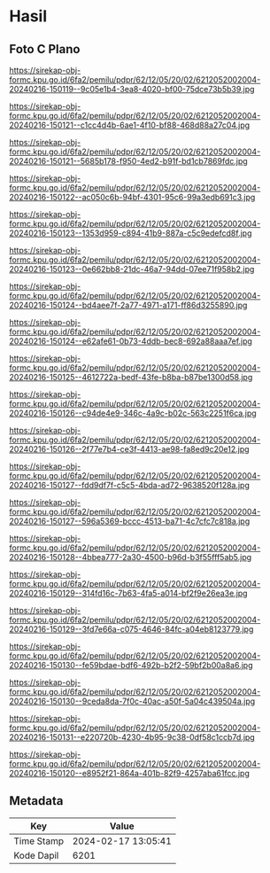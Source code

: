 # Hasil

## Foto C Plano

https://sirekap-obj-formc.kpu.go.id/6fa2/pemilu/pdpr/62/12/05/20/02/6212052002004-20240216-150119--9c05e1b4-3ea8-4020-bf00-75dce73b5b39.jpg

https://sirekap-obj-formc.kpu.go.id/6fa2/pemilu/pdpr/62/12/05/20/02/6212052002004-20240216-150121--c1cc4d4b-6ae1-4f10-bf88-468d88a27c04.jpg

https://sirekap-obj-formc.kpu.go.id/6fa2/pemilu/pdpr/62/12/05/20/02/6212052002004-20240216-150121--5685b178-f950-4ed2-b91f-bd1cb7869fdc.jpg

https://sirekap-obj-formc.kpu.go.id/6fa2/pemilu/pdpr/62/12/05/20/02/6212052002004-20240216-150122--ac050c6b-94bf-4301-95c6-99a3edb691c3.jpg

https://sirekap-obj-formc.kpu.go.id/6fa2/pemilu/pdpr/62/12/05/20/02/6212052002004-20240216-150123--1353d959-c894-41b9-887a-c5c9edefcd8f.jpg

https://sirekap-obj-formc.kpu.go.id/6fa2/pemilu/pdpr/62/12/05/20/02/6212052002004-20240216-150123--0e662bb8-21dc-46a7-94dd-07ee71f958b2.jpg

https://sirekap-obj-formc.kpu.go.id/6fa2/pemilu/pdpr/62/12/05/20/02/6212052002004-20240216-150124--bd4aee7f-2a77-4971-a171-ff86d3255890.jpg

https://sirekap-obj-formc.kpu.go.id/6fa2/pemilu/pdpr/62/12/05/20/02/6212052002004-20240216-150124--e62afe61-0b73-4ddb-bec8-692a88aaa7ef.jpg

https://sirekap-obj-formc.kpu.go.id/6fa2/pemilu/pdpr/62/12/05/20/02/6212052002004-20240216-150125--4612722a-bedf-43fe-b8ba-b87be1300d58.jpg

https://sirekap-obj-formc.kpu.go.id/6fa2/pemilu/pdpr/62/12/05/20/02/6212052002004-20240216-150126--c94de4e9-346c-4a9c-b02c-563c2251f6ca.jpg

https://sirekap-obj-formc.kpu.go.id/6fa2/pemilu/pdpr/62/12/05/20/02/6212052002004-20240216-150126--2f77e7b4-ce3f-4413-ae98-fa8ed9c20e12.jpg

https://sirekap-obj-formc.kpu.go.id/6fa2/pemilu/pdpr/62/12/05/20/02/6212052002004-20240216-150127--fdd9df7f-c5c5-4bda-ad72-9638520f128a.jpg

https://sirekap-obj-formc.kpu.go.id/6fa2/pemilu/pdpr/62/12/05/20/02/6212052002004-20240216-150127--596a5369-bccc-4513-ba71-4c7cfc7c818a.jpg

https://sirekap-obj-formc.kpu.go.id/6fa2/pemilu/pdpr/62/12/05/20/02/6212052002004-20240216-150128--4bbea777-2a30-4500-b96d-b3f55fff5ab5.jpg

https://sirekap-obj-formc.kpu.go.id/6fa2/pemilu/pdpr/62/12/05/20/02/6212052002004-20240216-150129--314fd16c-7b63-4fa5-a014-bf2f9e26ea3e.jpg

https://sirekap-obj-formc.kpu.go.id/6fa2/pemilu/pdpr/62/12/05/20/02/6212052002004-20240216-150129--3fd7e66a-c075-4646-84fc-a04eb8123779.jpg

https://sirekap-obj-formc.kpu.go.id/6fa2/pemilu/pdpr/62/12/05/20/02/6212052002004-20240216-150130--fe59bdae-bdf6-492b-b2f2-59bf2b00a8a6.jpg

https://sirekap-obj-formc.kpu.go.id/6fa2/pemilu/pdpr/62/12/05/20/02/6212052002004-20240216-150130--9ceda8da-7f0c-40ac-a50f-5a04c439504a.jpg

https://sirekap-obj-formc.kpu.go.id/6fa2/pemilu/pdpr/62/12/05/20/02/6212052002004-20240216-150131--e220720b-4230-4b95-9c38-0df58c1ccb7d.jpg

https://sirekap-obj-formc.kpu.go.id/6fa2/pemilu/pdpr/62/12/05/20/02/6212052002004-20240216-150120--e8952f21-864a-401b-82f9-4257aba61fcc.jpg


## Metadata

| Key        | Value               |
| ---------- | ------------------- |
| Time Stamp | 2024-02-17 13:05:41 |
| Kode Dapil | 6201                |



